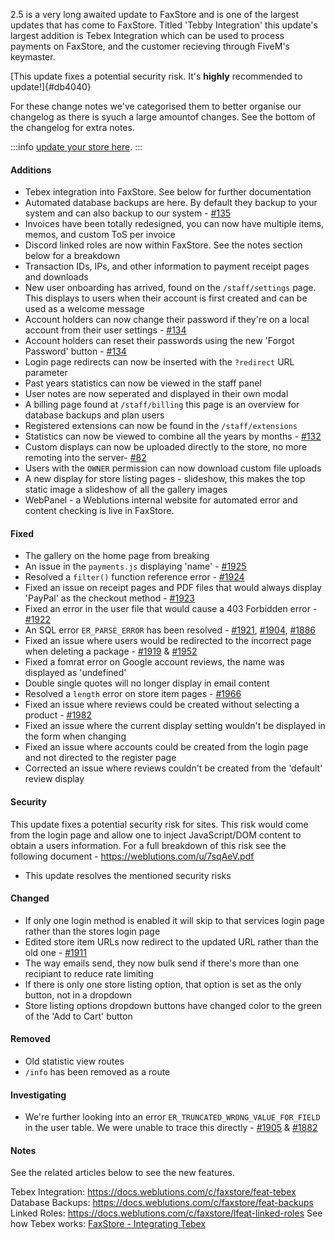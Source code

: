 2.5 is a very long awaited update to FaxStore and is one of the largest updates that has come to FaxStore. Titled 'Tebby Integration' this update's largest addition is Tebex Integration which can be used to process payments on FaxStore, and the customer recieving through FiveM's keymaster.

[This update fixes a potential security risk. It's **highly** recommended to update!]{#db4040}

For these change notes we've categorised them to better organise our changelog as there is syuch a large amountof changes. See the bottom of the changelog for extra notes.

:::info
[update your store here](https://weblutions.com/my/controller).
:::

#### Additions

- Tebex integration into FaxStore. See below for further documentation
- Automated database backups are here. By default they backup to your system and can also backup to our system - [#135](https://bugs.weblutions.com/f/135)
- Invoices have been totally redesigned, you can now have multiple items, memos, and custom ToS per invoice
- Discord linked roles are now within FaxStore. See the notes section below for a breakdown
- Transaction IDs, IPs, and other information to payment receipt pages and downloads
- New user onboarding has arrived, found on the `/staff/settings` page. This displays to users when their account is first created and can be used as a welcome message
- Account holders can now change their password if they're on a local account from their user settings - [#134](https://bugs.weblutions.com/f/134)
- Account holders can reset their passwords using the new 'Forgot Password' button - [#134](https://bugs.weblutions.com/f/134)
- Login page redirects can now be inserted with the `?redirect` URL parameter
- Past years statistics can now be viewed in the staff panel
- User notes are now seperated and displayed in their own modal
- A billing page found at `/staff/billing` this page is an overview for database backups and plan users
- Registered extensions can now be found in the `/staff/extensions`
- Statistics can now be viewed to combine all the years by months - [#132](https://bugs.weblutions.com/f/132)
- Custom displays can now be uploaded directly to the store, no more remoting into the server- [#82](https://bugs.weblutions.com/f/82)
- Users with the `OWNER` permission can now download custom file uploads
- A new display for store listing pages - slideshow, this makes the top static image a slideshow of all the gallery images
- WebPanel - a Weblutions internal website for automated error and content checking is live in FaxStore.
 

#### Fixed

- The gallery on the home page from breaking
- An issue in the `payments.js` displaying 'name' - [#1925](https://bugs.weblutions.com/i/1925)
- Resolved a `filter()` function reference error - [#1924](https://bugs.weblutions.com/i/1924)
- Fixed an issue on receipt pages and PDF files that would always display 'PayPal' as the checkout method - [#1923](https://bugs.weblutions.com/i/1923)
- Fixed an error in the user file that would cause a 403 Forbidden error - [#1922](https://bugs.weblutions.com/i/1922)
- An SQL error `ER_PARSE_ERROR` has been resolved - [#1921](https://bugs.weblutions.com/i/1921), [#1904](https://bugs.weblutions.com/i/1904), [#1886](https://bugs.weblutions.com/i/1886)
- Fixed an issue where users would be redirected to the incorrect page when deleting a package - [#1919](https://bugs.weblutions.com/i/1919) & [#1952](https://bugs.weblutions.com/i/1952)
- Fixed a fomrat error on Google account reviews, the name was displayed as 'undefined'
- Double single quotes will no longer display in email content
- Resolved a `length` error on store item pages - [#1966](https://bugs.weblutions.com/i/1966)
- Fixed an issue where reviews could be created without  selecting a product - [#1982](https://bugs.weblutions.com/i/1982)
- Fixed an issue where the current display setting wouldn't be displayed in the form when changing
- Fixed an issue where accounts could be created from the login page and not directed to the register page
- Corrected an issue where reviews couldn't be created from the 'default' review display

#### Security

This update fixes a potential security risk for sites. This risk would come from the login page and allow one to inject JavaScript/DOM content to obtain a users information. For a full breakdown of this risk see the following document - https://weblutions.com/u/7sqAeV.pdf

- This update resolves the mentioned security risks

#### Changed

- If only one login method is enabled it will skip to that services login page rather than the stores login page
- Edited store item URLs now redirect to the updated URL rather than the old one - [#1911](https://bugs.weblutions.com/i/1911)
- The way emails send, they now bulk send if there's more than one recipiant to reduce rate limiting
- If there is only one store listing option, that option is set as the only button, not in a dropdown
- Store listing options dropdown buttons have changed color to the green of the 'Add to Cart' button

#### Removed

- Old statistic view routes
- `/info` has been removed as a route

#### Investigating

- We're further looking into an error `ER_TRUNCATED_WRONG_VALUE_FOR_FIELD` in the user table. We were unable to trace this directly - [#1905](https://bugs.weblutions.com/i/1905) & [#1882](https://bugs.weblutions.com/i/1882)

#### Notes

See the related articles below to see the new features.

Tebex Integration: https://docs.weblutions.com/c/faxstore/feat-tebex
Database Backups: https://docs.weblutions.com/c/faxstore/feat-backups
Linked Roles: https://docs.weblutions.com/c/faxstore/lfeat-linked-roles
See how Tebex works: [FaxStore - Integrating Tebex](https://youtu.be/Ok7851WqPXE)
